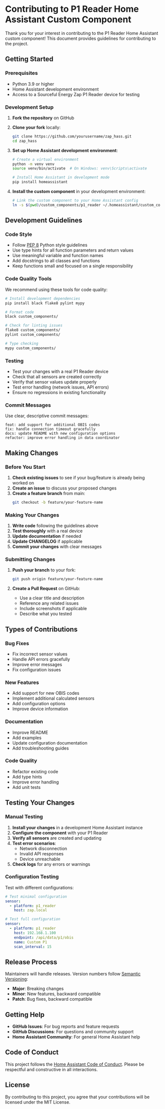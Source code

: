 # Contributing to P1 Reader Home Assistant Custom Component

Thank you for your interest in contributing to the P1 Reader Home Assistant custom component! This document provides guidelines for contributing to the project.

## Getting Started

### Prerequisites

- Python 3.9 or higher
- Home Assistant development environment
- Access to a Sourceful Energy Zap P1 Reader device for testing

### Development Setup

1. **Fork the repository** on GitHub
2. **Clone your fork** locally:
   ```bash
   git clone https://github.com/yourusername/zap_hass.git
   cd zap_hass
   ```

3. **Set up Home Assistant development environment**:
   ```bash
   # Create a virtual environment
   python -m venv venv
   source venv/bin/activate  # On Windows: venv\Scripts\activate
   
   # Install Home Assistant in development mode
   pip install homeassistant
   ```

4. **Install the custom component** in your development environment:
   ```bash
   # Link the custom component to your Home Assistant config
   ln -s $(pwd)/custom_components/p1_reader ~/.homeassistant/custom_components/p1_reader
   ```

## Development Guidelines

### Code Style

- Follow [PEP 8](https://www.python.org/dev/peps/pep-0008/) Python style guidelines
- Use type hints for all function parameters and return values
- Use meaningful variable and function names
- Add docstrings to all classes and functions
- Keep functions small and focused on a single responsibility

### Code Quality Tools

We recommend using these tools for code quality:

```bash
# Install development dependencies
pip install black flake8 pylint mypy

# Format code
black custom_components/

# Check for linting issues
flake8 custom_components/
pylint custom_components/

# Type checking
mypy custom_components/
```

### Testing

- Test your changes with a real P1 Reader device
- Check that all sensors are created correctly
- Verify that sensor values update properly
- Test error handling (network issues, API errors)
- Ensure no regressions in existing functionality

### Commit Messages

Use clear, descriptive commit messages:

```
feat: add support for additional OBIS codes
fix: handle connection timeout gracefully
docs: update README with new configuration options
refactor: improve error handling in data coordinator
```

## Making Changes

### Before You Start

1. **Check existing issues** to see if your bug/feature is already being worked on
2. **Create an issue** to discuss your proposed changes
3. **Create a feature branch** from main:
   ```bash
   git checkout -b feature/your-feature-name
   ```

### Making Your Changes

1. **Write code** following the guidelines above
2. **Test thoroughly** with a real device
3. **Update documentation** if needed
4. **Update CHANGELOG** if applicable
5. **Commit your changes** with clear messages

### Submitting Changes

1. **Push your branch** to your fork:
   ```bash
   git push origin feature/your-feature-name
   ```

2. **Create a Pull Request** on GitHub:
   - Use a clear title and description
   - Reference any related issues
   - Include screenshots if applicable
   - Describe what you tested

## Types of Contributions

### Bug Fixes

- Fix incorrect sensor values
- Handle API errors gracefully
- Improve error messages
- Fix configuration issues

### New Features

- Add support for new OBIS codes
- Implement additional calculated sensors
- Add configuration options
- Improve device information

### Documentation

- Improve README
- Add examples
- Update configuration documentation
- Add troubleshooting guides

### Code Quality

- Refactor existing code
- Add type hints
- Improve error handling
- Add unit tests

## Testing Your Changes

### Manual Testing

1. **Install your changes** in a development Home Assistant instance
2. **Configure the component** with your P1 Reader
3. **Verify all sensors** are created and updating
4. **Test error scenarios**:
   - Network disconnection
   - Invalid API responses
   - Device unreachable
5. **Check logs** for any errors or warnings

### Configuration Testing

Test with different configurations:

```yaml
# Test minimal configuration
sensor:
  - platform: p1_reader
    host: zap.local

# Test full configuration
sensor:
  - platform: p1_reader
    host: 192.168.1.100
    endpoint: /api/data/p1/obis
    name: Custom P1
    scan_interval: 15
```

## Release Process

Maintainers will handle releases. Version numbers follow [Semantic Versioning](https://semver.org/):

- **Major**: Breaking changes
- **Minor**: New features, backward compatible
- **Patch**: Bug fixes, backward compatible

## Getting Help

- **GitHub Issues**: For bug reports and feature requests
- **GitHub Discussions**: For questions and community support
- **Home Assistant Community**: For general Home Assistant help

## Code of Conduct

This project follows the [Home Assistant Code of Conduct](https://github.com/home-assistant/core/blob/dev/CODE_OF_CONDUCT.md). Please be respectful and constructive in all interactions.

## License

By contributing to this project, you agree that your contributions will be licensed under the MIT License. 